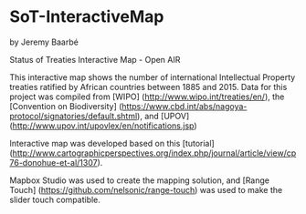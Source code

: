 # SoT-InteractiveMap

by Jeremy Baarbé

Status of Treaties Interactive Map - Open AIR

This interactive map shows the number of international Intellectual Property treaties ratified by African countries between 1885 and 2015.
Data for this project was compiled from [WIPO] (http://www.wipo.int/treaties/en/), the [Convention on Biodiversity] (https://www.cbd.int/abs/nagoya-protocol/signatories/default.shtml), and [UPOV] (http://www.upov.int/upovlex/en/notifications.jsp)

Interactive map was developed based on this [tutorial] (http://www.cartographicperspectives.org/index.php/journal/article/view/cp76-donohue-et-al/1307). 

Mapbox Studio was used to create the mapping solution, and [Range Touch] (https://github.com/nelsonic/range-touch) was used to make the slider touch compatible.



